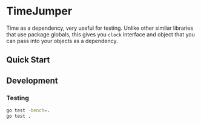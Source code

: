 # TimeJumper

Time as a dependency, very useful for testing. Unlike other similar libraries that use package globals, this gives you `clock` interface and object that you can pass into your objects as a dependency.

## Quick Start

## Development

### Testing

```bash
go test -bench=.
go test .
```
